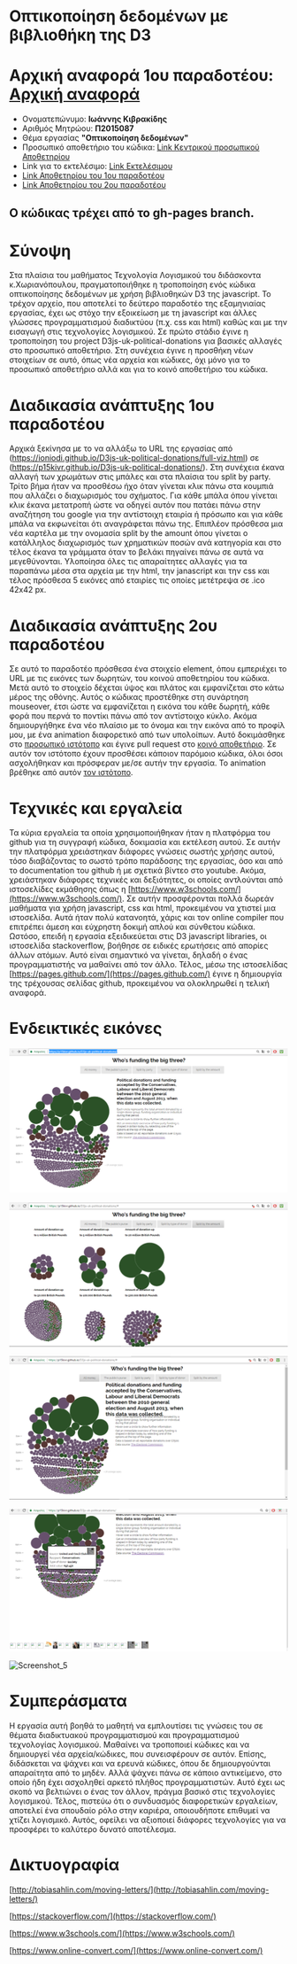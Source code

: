 # Οπτικοποίηση δεδομένων με βιβλιοθήκη της D3

# Αρχική αναφορά 1ου παραδοτέου: [Αρχική αναφορά](https://github.com/p15kivr/sw/blob/master/projects/2015087/README.md)

*  Ονοματεπώνυμο: **Ιωάννης Κιβρακίδης**
*  Αριθμός Μητρώου: **Π2015087**
*  Θέμα εργασίας **"Οπτικοποίηση δεδομένων"**
*  Προσωπικό αποθετήριο του κώδικα: [Link Κεντρικού προσωπικού Αποθετηρίου](https://github.com/p15kivr/D3js-uk-political-donations/tree/gh-pages)
*  Link για το εκτελέσιμο: [Link Εκτελέσιμου](https://p15kivr.github.io/D3js-uk-political-donations/)
*  [Link Αποθετηρίου του 1ου παραδοτέου](https://github.com/p15kivr/D3js-uk-political-donations/tree/paradoteo1)
*  [Link Αποθετηρίου του 2ου παραδοτέου](https://github.com/p15kivr/D3js-uk-political-donations/tree/paradoteo2)


## Ο κώδικας τρέχει από το gh-pages branch.

# Σύνοψη

Στα πλαίσια του μαθήματος Τεχνολογία Λογισμικού του διδάσκοντα κ.Χωριανόπουλου, πραγματοποιήθηκε η τροποποίηση ενός κώδικα οπτικοποίησης δεδομένων με χρήση βιβλιοθηκών D3 της javascript. Το τρέχον αρχείο, που αποτελεί τo δεύτερο παραδοτέο της εξαμηνιαίας εργασίας, έχει ως στόχο την εξοικείωση με τη javascript και άλλες γλώσσες προγραμματισμού διαδικτύου (π.χ. css και html) καθώς και με την εισαγωγή στις τεχνολογίες λογισμικού. Σε πρώτο στάδιο έγινε η τροποποίηση του project D3js-uk-political-donations για βασικές αλλαγές στο προσωπικό αποθετήριο. Στη συνέχεια έγινε η προσθήκη νέων στοιχείων σε αυτό, όπως νέα αρχεία και κώδικες, όχι μόνο για το προσωπικό αποθετήριο αλλά και για το κοινό αποθετήριο του κώδικα.

# Διαδικασία ανάπτυξης 1ου παραδοτέου

Αρχικά ξεκίνησα με το να αλλάξω το URL της εργασίας από (https://ioniodi.github.io/D3js-uk-political-donations/full-viz.html) σε
(https://p15kivr.github.io/D3js-uk-political-donations/). Στη συνέχεια έκανα αλλαγή των χρωμάτων στις μπάλες και στα πλαίσια του split by party. Τρίτο βήμα ήταν να προσθέσω ήχο όταν γίνεται κλικ πάνω στα κουμπιά που αλλάζει ο διαχωρισμός του σχήματος. Για κάθε μπάλα όπου γίνεται κλικ έκανα μετατροπή ώστε να οδηγεί αυτόν που πατάει πάνω στην αναζήτηση του google για την αντίστοιχη εταιρία ή πρόσωπο και για κάθε μπάλα να εκφωνείται ότι αναγράφεται πάνω της. Επιπλέον πρόσθεσα μια νέα καρτέλα με την ονομασία split by the amount όπου γίνεται ο κατάλληλος διαχωρισμός των χρηματικών ποσών ανά κατηγορία και στο τέλος έκανα τα γράμματα όταν το βελάκι πηγαίνει πάνω σε αυτά να μεγεθύνονται. Υλοποίησα όλες τις απαραίτητες αλλαγές για τα παραπάνω μέσα στα αρχεία με την html, την janascript και την css και τέλος πρόσθεσα 5 εικόνες από εταιρίες τις οποίες μετέτρεψα σε .ico 42x42 px.

# Διαδικασία ανάπτυξης 2ου παραδοτέου

Σε αυτό το παραδοτέο πρόσθεσα ένα στοιχείο element, όπου εμπεριέχει το URL με τις εικόνες των δωρητών, του κοινού αποθετηρίου του κώδικα. Μετά αυτό το στοιχείο δέχεται ύψος και πλάτος και εμφανίζεται στο κάτω μέρος της οθόνης. Αυτός ο κώδικας προστέθηκε στη συνάρτηση mouseover, έτσι ώστε να εμφανίζεται η εικόνα του κάθε δωρητή, κάθε φορά που περνά το ποντίκι πάνω από τον αντίστοιχο κύκλο. Ακόμα δημιουργήθηκε ένα νέο πλαίσιο με το όνομα και την εικόνα από το προφίλ μου, με ένα animation διαφορετικό από των υπολοίπων. Αυτό δοκιμάσθηκε στο [προσωπικό ιστότοπο](https://p15kivr.github.io/D3js-uk-political-donations/participants/) και έγινε pull request στο [κοινό αποθετήριο](https://ioniodi.github.io/D3js-uk-political-donations/participants/). Σε αυτόν τον ιστότοπο έχουν προσθέσει κάποιον παρόμοιο κώδικα, όλοι όσοι ασχολήθηκαν και πρόσφεραν με/σε αυτήν την εργασία. Το animation βρέθηκε από αυτόν [τον ιστότοπο](http://tobiasahlin.com/moving-letters/).

# Τεχνικές και εργαλεία

Τα κύρια εργαλεία τα οποία χρησιμοποιήθηκαν ήταν η πλατφόρμα του github για τη συγγραφή κώδικα, δοκιμασία και εκτέλεση αυτού. Σε αυτήν την πλατφόρμα χρειάστηκαν διάφορες γνώσεις σωστής χρήσης αυτού, τόσο διαβάζοντας το σωστό τρόπο παράδοσης της εργασίας, όσο και από το documentation του github ή με σχετικά βίντεο στο youtube. Ακόμα, χρειάστηκαν διάφορες τεχνικές και δεξιότητες, οι οποίες αντλούνται από ιστοσελίδες εκμάθησης όπως η [https://www.w3schools.com/](https://www.w3schools.com/). Σε αυτήν προσφέρονται πολλά δωρεάν μαθήματα για χρήση javascript, css και html, προκειμένου να χτιστεί μια ιστοσελίδα. Αυτά ήταν πολύ κατανοητά, χάρις και τον online compiler που επιτρέπει άμεση και εύχρηστη δοκιμή απλού και σύνθετου κώδικα. Ωστόσο, επειδή η εργασία εξειδικεύεται στις D3 javascript libraries, οι ιστοσελίδα stackoverflow, βοήθησε σε ειδικές ερωτήσεις από απορίες άλλων ατόμων. Αυτό είναι σημαντικό να γίνεται, δηλαδή ο ένας προγραμματιστής να μαθαίνει από τον άλλο. Τέλος, μέσω της ιστοσελίδας [https://pages.github.com/](https://pages.github.com/) έγινε η δημιουργία της τρέχουσας σελίδας github, προκειμένου να ολοκληρωθεί η τελική αναφορά.

# Ενδεικτικές εικόνες

![Screenshot_1](Screenshot_4.png)

![Screenshot_2](Screenshot_5.png)

![Screenshot_3](Screenshot_6.png)

![Screenshot_4](Screenshot_7.png)

![Screenshot_5](Screenshot_8.gif)

# Συμπεράσματα

Η εργασία αυτή βοηθά το μαθητή να εμπλουτίσει τις γνώσεις του σε θέματα διαδικτυακού προγραμματισμού και προγραμματισμού τεχνολογίας λογισμικού. Μαθαίνει να τροποποιεί κώδικες και να δημιουργεί νέα αρχεία/κώδικες, που συνεισφέρουν σε αυτόν. Επίσης, διδάσκεται να ψάχνει και να ερευνά κώδικες, όπου δε δημιουργούνται απαραίτητα από το μηδέν. Αλλά ψάχνει πάνω σε κάποιο αντικείμενο, στο οποίο ήδη έχει ασχοληθεί αρκετό πλήθος προγραμματιστών. Αυτό έχει ως σκοπό να βελτιώνει ο ένας τον άλλον, πράγμα βασικό στις τεχνολογίες λογισμικού. Τέλος, πιστεύω ότι ο συνδυασμός διαφορετικών εργαλείων, αποτελεί ένα σπουδαίο ρόλο στην καριέρα, οποιουδήποτε επιθυμεί να χτίζει λογισμικό. Αυτός, οφείλει να αξιοποιεί διάφορες τεχνολογίες για να προσφέρει το καλύτερο δυνατό αποτέλεσμα.

# Δικτυογραφία

[http://tobiasahlin.com/moving-letters/](http://tobiasahlin.com/moving-letters/)

[https://stackoverflow.com/](https://stackoverflow.com/)

[https://www.w3schools.com/](https://www.w3schools.com/)

[https://www.online-convert.com/](https://www.online-convert.com/)
